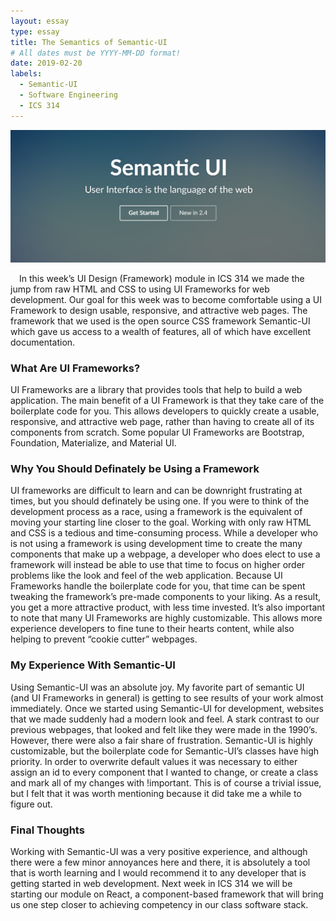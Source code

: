 ```yaml
---
layout: essay
type: essay
title: The Semantics of Semantic-UI
# All dates must be YYYY-MM-DD format!
date: 2019-02-20
labels:
  - Semantic-UI
  - Software Engineering
  - ICS 314
---
```


<img class="ui huge centered image" src="../images/semantic-ui-splash.jpg">
<br/>

&emsp;In this week’s UI Design (Framework) module in ICS 314 we made the jump from raw HTML and CSS to using UI Frameworks for web development. Our goal for this week was to become comfortable using a UI Framework to design usable, responsive, and attractive web pages. The framework that we used is the open source CSS framework Semantic-UI which gave us access to a wealth of features, all of which have excellent documentation.

### What Are UI Frameworks?
  UI Frameworks are a library that provides tools that help to build a web application. The main benefit of a UI Framework is that they take care of the boilerplate code for you. This allows developers to quickly create a usable, responsive, and attractive web page, rather than having to create all of its components from scratch. Some popular UI Frameworks are Bootstrap, Foundation, Materialize, and Material UI.

### Why You Should Definately be Using a Framework
  UI frameworks are difficult to learn and can be downright frustrating at times, but you should definately be using one. If you were to think of the development process as a race, using a framework is the equivalent of moving your starting line closer to the goal. Working with only raw HTML and CSS is a tedious and time-consuming process. While a developer who is not using a framework is using development time to create the many components that make up a webpage, a developer who does elect to use a framework will instead be able to use that time to focus on higher order problems like the look and feel of the web application. Because UI Frameworks handle the boilerplate code for you, that time can be spent tweaking the framework’s pre-made components to your liking. As a result, you get a more attractive product, with less time invested. It’s also important to note that many UI Frameworks are highly customizable. This allows more experience developers to fine tune to their hearts content, while also helping to prevent “cookie cutter” webpages. 

### My Experience With Semantic-UI
  Using Semantic-UI was an absolute joy. My favorite part of semantic UI (and UI Frameworks in general) is getting to see results of your work almost immediately. Once we started using Semantic-UI for development, websites that we made suddenly had a modern look and feel. A stark contrast to our previous webpages, that looked and felt like they were made in the 1990’s. However, there were also a fair share of frustration. Semantic-UI is highly customizable, but the boilerplate code for Semantic-UI’s classes have high priority. In order to overwrite default values it was necessary to either assign an id to every component that I wanted to change, or create a class and mark all of my changes with !important. This is of course a trivial issue, but I felt that it was worth mentioning because it did take me a while to figure out. 

### Final Thoughts
  Working with Semantic-UI was a very positive experience, and although there were a few minor annoyances here and there, it is absolutely a tool that is worth learning and I would recommend it to any developer that is getting started in web development. Next week in ICS 314 we will be starting our module on React, a component-based framework that will bring us one step closer to achieving competency in our class software stack.
